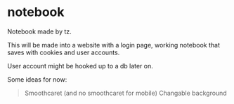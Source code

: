 # notebook
Notebook made by tz.

This will be made into a website with a login page, working notebook that saves with cookies and user accounts.

User account might be hooked up to a db later on. 

Some ideas for now:

> Smoothcaret (and no smoothcaret for mobile)
> Changable background
> 
